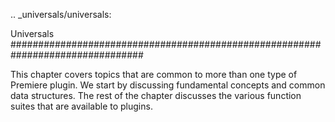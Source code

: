 .. _universals/universals:

Universals
################################################################################

This chapter covers topics that are common to more than one type of Premiere plugin. We start by discussing fundamental concepts and common data structures. The rest of the chapter discusses the various function suites that are available to plugins.
